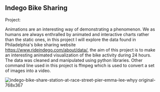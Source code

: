 ## Indego Bike Sharing

Project:

  Animations are an interesting way of demonstrating a phenomenon. We as humans are always enthralled by animated and interactive charts rather than the static ones, in this project I will  explore the data found in Philadelphia's bike sharing website https://www.rideindego.com/about/data/, the aim of this project is to make an interesting animated visualization of the bike activity during 24 hours. The data was cleaned and manipulated using python libraries. Other command line used in this project is ffmpeg which is used to convert a set of images into a video. 
  
  
![indego-bike-share-station-at-race-street-pier-emma-lee-whyy original-768x367](https://user-images.githubusercontent.com/43942029/77601548-6cc88900-6ee1-11ea-89c5-48ae18daafa2.jpg)
